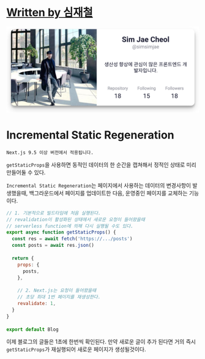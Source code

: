 # [Written by 심재철](https://github.com/simsimjae)

![](../.gitbook/assets/simsimjae.png)

# Incremental Static Regeneration

```text
Next.js 9.5 이상 버전에서 적용됩니다.
```

`getStaticProps`을 사용하면 동적인 데이터의 한 순간을 캡쳐해서 정적인 상태로 미리 만들어둘 수 있다.

`Incremental Static Regeneration`는 
페이지에서 사용하는 데이터의 변경사항이 발생했을때, 백그라운드에서 페이지를 업데이트한 다음, 운영중인 페이지를 교체하는 기능이다.

```js
// 1. 기본적으로 빌드타임에 처음 실행된다.
// revalidation이 활성화된 상태에서 새로운 요청이 들어왔을때
// serverless function에 의해 다시 실행될 수도 있다.
export async function getStaticProps() {
  const res = await fetch('https://.../posts')
  const posts = await res.json()

  return {
    props: {
      posts,
    },

    // 2. Next.js는 요청이 들어왔을때 
    // 초당 최대 1번 페이지를 재생성한다.
    revalidate: 1,
  }
}

export default Blog
```

이제 블로그의 글들은 1초에 한번씩 확인된다. 
만약 새로운 글이 추가 된다면 거의 즉시 `getStaticProps`가 재실행되어 새로운 페이지가 생성될것이다.

